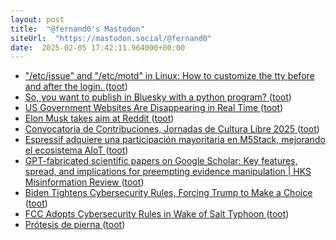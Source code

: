 ```yaml
---
layout: post
title:  "@fernand0's Mastodon"
siteUrl:  "https://mastodon.social/@fernand0"
date:  2025-02-05 17:42:11.964000+00:00
---
```

*  ["/etc/issue" and "/etc/motd" in Linux:  How to customize the tty before and after the login. ](https://christiandreschler9.wixsite.com/linux-with-chris/post/-etc-issue-and--etc-motd-in-linux-how-to-customize-the-tty-before-and-after-the-logi) ([toot](https://mastodon.social/@fernand0/113952511227632453))
*  [So, you want to publish in Bluesky with a python program? ](https://dev.to/fernand0/so-you-want-to-publish-in-bluesky-with-a-python-program-3be) ([toot](https://mastodon.social/@fernand0/113952412069066509))
*  [US Government Websites Are Disappearing in Real Time ](https://www.wired.com/story/us-government-websites-are-disappearing-in-real-time) ([toot](https://mastodon.social/@fernand0/113952248863873148))
*  [Elon Musk takes aim at Reddit ](https://www.newsweek.com/elon-musk-reddit-x-links-nazi-salute-202428) ([toot](https://mastodon.social/@fernand0/113952029018449587))
*  [Convocatoria de Contribuciones, Jornadas de Cultura Libre 2025 ](https://ofilibre.urjc.es/blog/convocatoria-de-contribuciones-jornadas-de-cultura-libre-2025) ([toot](https://mastodon.social/@fernand0/113951325280563142))
*  [Espressif adquiere una participación mayoritaria en M5Stack, mejorando el ecosistema AIoT ](https://internetdelascosas.xyz/articulo.php?id=541) ([toot](https://mastodon.social/@fernand0/113950986684794140))
*  [GPT-fabricated scientific papers on Google Scholar: Key features, spread, and implications for preempting evidence manipulation \| HKS Misinformation Review ](https://misinforeview.hks.harvard.edu/article/gpt-fabricated-scientific-papers-on-google-scholar-key-features-spread-and-implications-for-preempting-evidence-manipulation) ([toot](https://mastodon.social/@fernand0/113950819046158174))
*  [Biden Tightens Cybersecurity Rules, Forcing Trump to Make a Choice ](https://www.nytimes.com/2025/01/16/us/politics/biden-trump-cybersecurity.htm) ([toot](https://mastodon.social/@fernand0/113950483316085747))
*  [FCC Adopts Cybersecurity Rules in Wake of Salt Typhoon ](https://broadbandbreakfast.com/fcc-adopts-cybersecurity-rules-in-wake-of-salt-typhoon) ([toot](https://mastodon.social/@fernand0/113949601149822928))
*  [Prótesis de pierna ](https://www.flickr.com/photos/fernand0/54286615749) ([toot](https://mastodon.social/@fernand0/113949004323694829))
